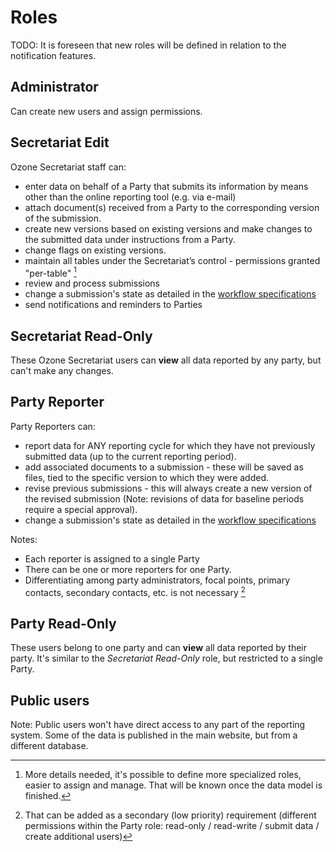 # Roles

TODO: It is foreseen that new roles will be defined in relation to the notification features.

## Administrator

Can create new users and assign permissions.

## Secretariat Edit

Ozone Secretariat staff can:

* enter data on behalf of a Party that submits its information by means other than the online reporting tool (e.g. via e-mail)
* attach document(s) received from a Party to the corresponding version of the submission.
* create new versions based on existing versions and make changes to the submitted data under instructions from a Party.
* change flags on existing versions.
* maintain all tables under the Secretariat’s control - permissions granted "per-table" [^TODO1]
* review and process submissions
* change a submission's state as detailed in the [workflow specifications](workflow.md)
* send notifications and reminders to Parties

[^TODO1]: More details needed, it's possible to define more specialized roles, easier to assign and manage. That will be known once the data model is finished.

## Secretariat Read-Only

These Ozone Secretariat users can **view** all data reported by any party, but can't make any changes.

## Party Reporter

Party Reporters can:
* report data for ANY reporting cycle for which they have not previously submitted data (up to the current reporting period).
* add associated documents to a submission - these will be saved as files, tied to the specific version to which they were added.
* revise previous submissions - this will always create a new version of the revised submission (Note: revisions of data for baseline periods require a special approval).
* change a submission's state as detailed in the [workflow specifications](workflow.md)

Notes:

* Each reporter is assigned to a single Party
* There can be one or more reporters for one Party.
* Differentiating among party administrators, focal points, primary contacts, secondary contacts, etc. is not necessary [^TODO2]

[^TODO2]: That can be added as a secondary (low priority) requirement (different permissions within the Party role: read-only / read-write / submit data / create additional users)

## Party Read-Only

These users belong to one party and can **view** all data reported by their party. It's similar to the _Secretariat Read-Only_ role, but restricted to a single Party.

## Public users

Note: Public users won't have direct access to any part of the reporting system. Some of the data is published in the main website, but from a different database.

